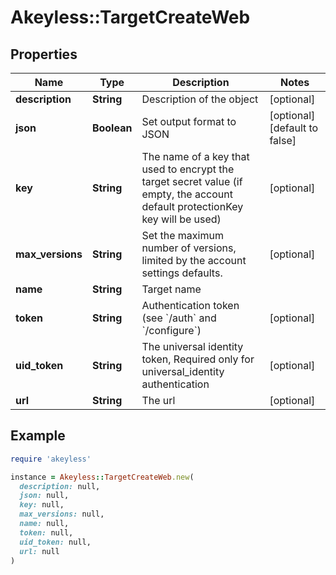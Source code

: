 # Akeyless::TargetCreateWeb

## Properties

| Name | Type | Description | Notes |
| ---- | ---- | ----------- | ----- |
| **description** | **String** | Description of the object | [optional] |
| **json** | **Boolean** | Set output format to JSON | [optional][default to false] |
| **key** | **String** | The name of a key that used to encrypt the target secret value (if empty, the account default protectionKey key will be used) | [optional] |
| **max_versions** | **String** | Set the maximum number of versions, limited by the account settings defaults. | [optional] |
| **name** | **String** | Target name |  |
| **token** | **String** | Authentication token (see &#x60;/auth&#x60; and &#x60;/configure&#x60;) | [optional] |
| **uid_token** | **String** | The universal identity token, Required only for universal_identity authentication | [optional] |
| **url** | **String** | The url | [optional] |

## Example

```ruby
require 'akeyless'

instance = Akeyless::TargetCreateWeb.new(
  description: null,
  json: null,
  key: null,
  max_versions: null,
  name: null,
  token: null,
  uid_token: null,
  url: null
)
```

